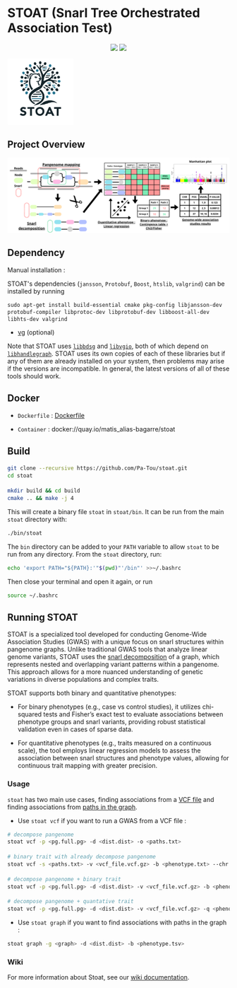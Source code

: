 # STOAT (Snarl Tree Orchestrated Association Test)

<p align="center">
    <a href="https://isocpp.org/"><img src="https://img.shields.io/badge/C++-17-blue.svg"></a>
    <a href="https://github.com/vgteam/libbdsg/releases/tag/v0.3"><img src="https://img.shields.io/badge/bdsg-0.3-green.svg"></a>
</p>

<img src="pictures/logo.png" width="150">

## Project Overview

<img src="pictures/stoat_rep.png">


## Dependency

Manual installation : 

STOAT's dependencies (`jansson`, `Protobuf`, `Boost`, `htslib`, `valgrind`) can be installed by running

```
sudo apt-get install build-essential cmake pkg-config libjansson-dev protobuf-compiler libprotoc-dev libprotobuf-dev libboost-all-dev libhts-dev valgrind
```

- [vg](https://github.com/vgteam/vg) (optional)

Note that STOAT uses [`libbdsg`](https://github.com/vgteam/libbdsg) and [`libvgio`](https://github.com/vgteam/libvgio), both of which depend on [`libhandlegraph`](https://github.com/vgteam/libhandlegraph).
STOAT uses its own copies of each of these libraries but if any of them are already installed on your system, then problems may arise if the versions are incompatible.
In general, the latest versions of all of these tools should work.

## Docker

- `Dockerfile` : [Dockerfile](https://github.com/Pa-Tou/stoat/blob/main/Dockerfile)

- `Container` : docker://quay.io/matis_alias-bagarre/stoat

## Build

```bash
git clone --recursive https://github.com/Pa-Tou/stoat.git
cd stoat

mkdir build && cd build
cmake .. && make -j 4
```

This will create a binary file `stoat` in `stoat/bin`. 
It can be run from the main `stoat` directory with:

```bash
./bin/stoat
```

The `bin` directory can be added to your `PATH` variable to allow `stoat` to be run from any directory.
From the `stoat` directory, run:

```bash
echo 'export PATH="${PATH}:'"$(pwd)"'/bin"' >>~/.bashrc
```

Then close your terminal and open it again, or run

```bash
source ~/.bashrc
```

## Running STOAT

STOAT is a specialized tool developed for conducting Genome-Wide Association Studies (GWAS) with a unique focus on snarl structures within pangenome graphs. Unlike traditional GWAS tools that analyze linear genome variants, STOAT uses the [snarl decomposition](https://github.com/vgteam/vg/wiki/Snarls-and-chains) of a graph, which represents nested and overlapping variant patterns within a pangenome. This approach allows for a more nuanced understanding of genetic variations in diverse populations and complex traits.

STOAT supports both binary and quantitative phenotypes:

- For binary phenotypes (e.g., case vs control studies), it utilizes chi-squared tests and Fisher’s exact test to evaluate associations between phenotype groups and snarl variants, providing robust statistical validation even in cases of sparse data.

- For quantitative phenotypes (e.g., traits measured on a continuous scale), the tool employs linear regression models to assess the association between snarl structures and phenotype values, allowing for continuous trait mapping with greater precision.

### Usage
  
`stoat` has two main use cases, finding associations from a [VCF file](https://github.com/Pa-Tou/stoat/wiki/stoat-vcf) and finding associations from [paths in the graph](https://github.com/Pa-Tou/stoat/wiki/stoat-graph).

- Use `stoat vcf` if you want to run a GWAS from a VCF file : 

```bash
# decompose pangenome
stoat vcf -p <pg.full.pg> -d <dist.dist> -o <paths.txt>

# binary trait with already decompose pangenome
stoat vcf -s <paths.txt> -v <vcf_file.vcf.gz> -b <phenotype.txt> --chr <ref.tsv> -o output

# decompose pangenome + binary trait
stoat vcf -p <pg.full.pg> -d <dist.dist> -v <vcf_file.vcf.gz> -b <phenotype.txt> --chr <ref.tsv> -o output

# decompose pangenome + quantative trait
stoat vcf -p <pg.full.pg> -d <dist.dist> -v <vcf_file.vcf.gz> -q <phenotype.txt> --chr <ref.tsv> -o output
```


- Use `stoat graph` if you want to find associations with paths in the graph : 

```bash
stoat graph -g <graph> -d <dist.dist> -b <phenotype.tsv>
```
### Wiki

For more information about Stoat, see our [wiki documentation](https://github.com/Pa-Tou/stoat/wiki).

